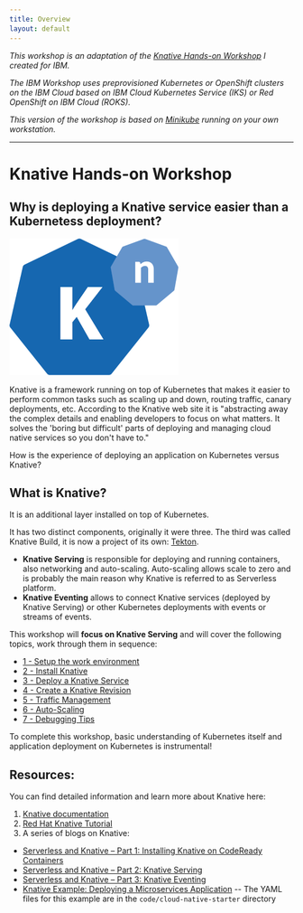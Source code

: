 ```yaml
---
title: Overview
layout: default
---
```


_This workshop is an adaptation of the [Knative Hands-on Workshop](https://harald-u.github.io/knative-handson-workshop/) I created for IBM._

_The IBM Workshop uses preprovisioned Kubernetes or OpenShift clusters on the IBM Cloud based on IBM Cloud Kubernetes Service (IKS) or Red OpenShift on IBM Cloud (ROKS)._

_This version of the workshop is based on [Minikube](https://minikube.sigs.k8s.io/docs/) running on your own workstation._  

---

# Knative Hands-on Workshop

## Why is deploying a Knative service easier than a Kubernetess deployment? 

![Knative Logo](images/knative-logo.png)

Knative is a framework running on top of Kubernetes that makes it easier to perform common tasks such as scaling up and down, routing traffic, canary deployments, etc. According to the Knative web site it is "abstracting away the complex details and enabling developers to focus on what matters. It solves the 'boring but difficult' parts of deploying and managing cloud native services so you don't have to."

How is the experience of deploying an application on Kubernetes versus Knative?

## What is Knative? 

It is an additional layer installed on top of Kubernetes. 

It has two distinct components, originally it were three. The third was called Knative Build, it is now a project of its own: [Tekton](https://tekton.dev/). 

* __Knative Serving__ is responsible for deploying and running containers, also networking and auto-scaling. Auto-scaling allows scale to zero and is probably the main reason why Knative is referred to as Serverless platform.
* __Knative Eventing__ allows to connect Knative services (deployed by Knative Serving) or other Kubernetes deployments with events or streams of events.

This workshop will **focus on Knative Serving** and will cover the following topics, work through them in sequence:

- [1 - Setup the work environment](workshop/1-Prereqs.md)
- [2 - Install Knative](workshop/2-InstallKnative.md)
- [3 - Deploy a Knative Service](workshop/3-DeployKnativeService.md)
- [4 - Create a Knative Revision](workshop/4-Revision.md)
- [5 - Traffic Management](workshop/5-TrafficManagement.md)
- [6 - Auto-Scaling](workshop/6-Scaling.md)
- [7 - Debugging Tips](workshop/7-Debugging.md)

To complete this workshop, basic understanding of Kubernetes itself and application deployment on Kubernetes is instrumental!

## Resources:

You can find detailed information and learn more about Knative here:

1. [Knative documentation](https://knative.dev/docs)
2. [Red Hat Knative Tutorial](https://redhat-developer-demos.github.io/knative-tutorial/knative-tutorial/index.html)
4.  A series of blogs on Knative:
   - [Serverless and Knative – Part 1: Installing Knative on CodeReady Containers](https://haralduebele.blog/2020/06/02/serverless-and-knative-part-1-installing-knative-on-codeready-containers/)
   - [Serverless and Knative – Part 2: Knative Serving](https://haralduebele.blog/2020/06/03/serverless-and-knative-part-2-knative-serving/)
   - [Serverless and Knative – Part 3: Knative Eventing](https://haralduebele.blog/2020/06/10/serverless-and-knative-part-3-knative-eventing/)
   - [Knative Example: Deploying a Microservices Application](https://haralduebele.blog/2020/07/02/knative-example-deploying-a-microservices-application/) -- The YAML files for this example are in the `code/cloud-native-starter` directory

